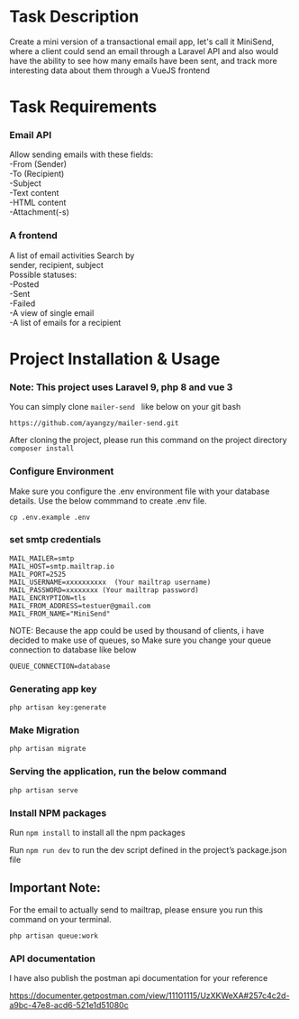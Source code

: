 # Task Description
Create a mini version of a transactional email app, let's call it MiniSend, where a client could send an email through a Laravel API and also would have the ability to see how many emails have been sent, and track more interesting data about them through a VueJS frontend

# Task Requirements
### Email API <br>
Allow sending emails with these fields: <br>
-From (Sender) <br>
-To (Recipient) <br>
-Subject <br>
-Text content <br>
-HTML content <br>
-Attachment(-s) <br>

### A frontend
A list of email activities
Search by  <br>
sender, recipient, subject  <br>
Possible statuses:<br>
-Posted <br>
-Sent <br>
-Failed <br>
-A view of single email <br>
-A list of emails for a recipient <br>


# Project Installation & Usage

### Note: This project uses Laravel 9, php 8 and vue 3 <br>

You can simply clone ``mailer-send
`` like below on your git bash <br>

``
https://github.com/ayangzy/mailer-send.git
``

After cloning the project, please run this command on the project directory <br>
``
composer install
``
<br>


### Configure Environment
Make sure you configure the .env environment file with your database details. Use the below commmand to create .env file.

``
cp .env.example .env
``
### set smtp credentials
```
MAIL_MAILER=smtp 
MAIL_HOST=smtp.mailtrap.io 
MAIL_PORT=2525 
MAIL_USERNAME=xxxxxxxxxx  (Your mailtrap username)
MAIL_PASSWORD=xxxxxxxx (Your mailtrap password)
MAIL_ENCRYPTION=tls 
MAIL_FROM_ADDRESS=testuer@gmail.com 
MAIL_FROM_NAME="MiniSend"
```

NOTE: Because the app could be used by thousand of clients, i have decided to make use of queues, so Make sure you change your queue connection to database like below <br>

``
QUEUE_CONNECTION=database
``
### Generating app key
``
php artisan key:generate
``

### Make Migration
``
php artisan migrate
``

### Serving the application, run the below command
``
php artisan serve
``
### Install NPM packages
Run
``
npm install
``
to install all the npm packages

Run
``
npm run dev
``
to run the dev script defined in the project’s package.json file

## Important Note: 
For the email to actually send to mailtrap, please ensure you run this command on your terminal.

``
php artisan queue:work
``

### API documentation
I have also publish the postman api documentation for your reference

https://documenter.getpostman.com/view/11101115/UzXKWeXA#257c4c2d-a9bc-47e8-acd6-521e1d51080c